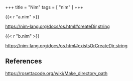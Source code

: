 +++
title = "Nim"
tags = [ "nim" ]
+++

{{< r "a.nim" >}}

<https://nim-lang.org/docs/os.html#createDir,string>

{{< r "b.nim" >}}

<https://nim-lang.org/docs/os.html#existsOrCreateDir,string>

## References

<https://rosettacode.org/wiki/Make_directory_path>
